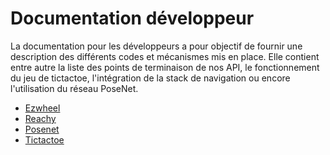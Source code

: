 # Documentation développeur

La documentation pour les développeurs a pour objectif de fournir une description des différents codes et mécanismes mis
en place. Elle contient entre autre la liste des points de terminaison de nos API, le fonctionnement du jeu de
tictactoe, l'intégration de la stack de navigation ou encore l'utilisation du réseau PoseNet.

- [Ezwheel](ezwheel/ezwheel_dev.md)
- [Reachy](reachy/reachy_dev.md)
- [Posenet](reachy/poseNet_dev.md)
- [Tictactoe](reachy/tictactoe_dev.md)

